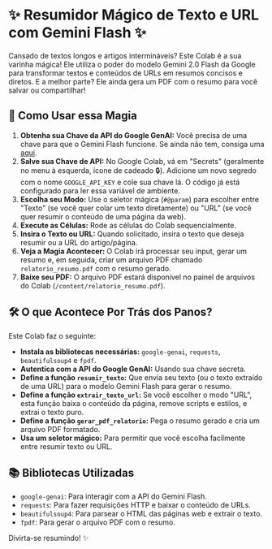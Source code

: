 # ✨ Resumidor Mágico de Texto e URL com Gemini Flash ✨

Cansado de textos longos e artigos intermináveis? Este Colab é a sua varinha mágica! Ele utiliza o poder do modelo Gemini 2.0 Flash da Google para transformar textos e conteúdos de URLs em resumos concisos e diretos. E a melhor parte? Ele ainda gera um PDF com o resumo para você salvar ou compartilhar!

## 🚀 Como Usar essa Magia

1.  **Obtenha sua Chave da API do Google GenAI:** Você precisa de uma chave para que o Gemini Flash funcione. Se ainda não tem, consiga uma [aqui](https://makersuite.google.com/app/apikey).
2.  **Salve sua Chave de API:** No Google Colab, vá em "Secrets" (geralmente no menu à esquerda, ícone de cadeado 🔒). Adicione um novo segredo com o nome `GOOGLE_API_KEY` e cole sua chave lá. O código já está configurado para ler essa variável de ambiente.
3.  **Escolha seu Modo:** Use o seletor mágica (`#@param`) para escolher entre "Texto" (se você quer colar um texto diretamente) ou "URL" (se você quer resumir o conteúdo de uma página da web).
4.  **Execute as Células:** Rode as células do Colab sequencialmente.
5.  **Insira o Texto ou URL:** Quando solicitado, insira o texto que deseja resumir ou a URL do artigo/página.
6.  **Veja a Magia Acontecer:** O Colab irá processar seu input, gerar um resumo e, em seguida, criar um arquivo PDF chamado `relatorio_resumo.pdf` com o resumo gerado.
7.  **Baixe seu PDF:** O arquivo PDF estará disponível no painel de arquivos do Colab (`/content/relatorio_resumo.pdf`).

## 🛠️ O que Acontece Por Trás dos Panos?

Este Colab faz o seguinte:

*   **Instala as bibliotecas necessárias:** `google-genai`, `requests`, `beautifulsoup4` e `fpdf`.
*   **Autentica com a API do Google GenAI:** Usando sua chave secreta.
*   **Define a função `resumir_texto`:** Que envia seu texto (ou o texto extraído de uma URL) para o modelo Gemini Flash para gerar o resumo.
*   **Define a função `extrair_texto_url`:** Se você escolher o modo "URL", esta função baixa o conteúdo da página, remove scripts e estilos, e extrai o texto puro.
*   **Define a função `gerar_pdf_relatorio`:** Pega o resumo gerado e cria um arquivo PDF formatado.
*   **Usa um seletor mágico:** Para permitir que você escolha facilmente entre resumir texto ou URL.

## 📚 Bibliotecas Utilizadas

*   `google-genai`: Para interagir com a API do Gemini Flash.
*   `requests`: Para fazer requisições HTTP e baixar o conteúdo de URLs.
*   `beautifulsoup4`: Para parsear o HTML das páginas web e extrair o texto.
*   `fpdf`: Para gerar o arquivo PDF com o resumo.

Divirta-se resumindo! ✨
